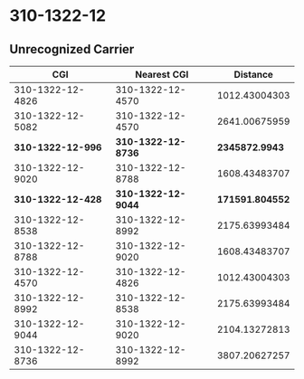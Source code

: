 # 310-1322-12
## Unrecognized Carrier


| CGI | Nearest CGI | Distance |
|-----|-------------|----------|
| 310-1322-12-4826 | 310-1322-12-4570 | 1012.43004303 |
| 310-1322-12-5082 | 310-1322-12-4570 | 2641.00675959 |
| **310-1322-12-996** | **310-1322-12-8736** | **2345872.9943** |
| 310-1322-12-9020 | 310-1322-12-8788 | 1608.43483707 |
| **310-1322-12-428** | **310-1322-12-9044** | **171591.804552** |
| 310-1322-12-8538 | 310-1322-12-8992 | 2175.63993484 |
| 310-1322-12-8788 | 310-1322-12-9020 | 1608.43483707 |
| 310-1322-12-4570 | 310-1322-12-4826 | 1012.43004303 |
| 310-1322-12-8992 | 310-1322-12-8538 | 2175.63993484 |
| 310-1322-12-9044 | 310-1322-12-9020 | 2104.13272813 |
| 310-1322-12-8736 | 310-1322-12-8992 | 3807.20627257 |
